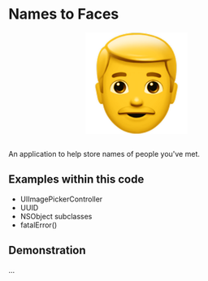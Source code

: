# Names to Faces
<p align="center">
  <img src="demo/app-icon.png " alt="Names to Faces application icon"
	  title="Names to Faces application icon" align="center" width="200" height="200" />
</p>
</br>
An application to help store names of people you've met.

## Examples within this code
- UIImagePickerController
- UUID
- NSObject subclasses
- fatalError()

## Demonstration
...
